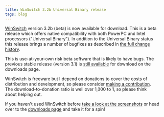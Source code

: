 ```yaml
---
title: WinSwitch 3.2b Universal Binary release
tags: blog
---
```


[WinSwitch](http://wincent.com/a/products/winswitch/) version 3.2b (beta) is now available for download. This is a beta release which offers native compatibility with both PowerPC and Intel processors ("Universal Binary"). In addition to the Universal Binary status this release brings a number of bugfixes as described in [the full change history](http://wincent.com/a/products/winswitch/history/).

This is use-at-your-own risk beta software that is likely to have bugs. The previous stable release (version 3.1) is [still available](http://wincent.com/a/products/winswitch/download/) for download on the downloads page.

WinSwitch is freeware but I depend on donations to cover the costs of distribution and development, so please consider [making a contribution](https://secure.wincent.com/a/products/winswitch/donate/). The download-to-donation ratio is well over 1,000 to 1, so please think about helping out.

If you haven't used WinSwitch before [take a look at the screenshots](http://wincent.com/a/products/winswitch/screenshots/) or head over to the [downloads page](http://wincent.com/a/products/winswitch/download/) and take it for a spin!
